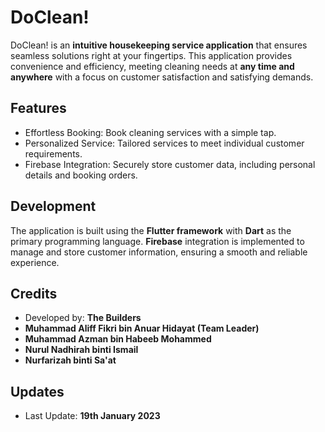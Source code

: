 # DoClean!

DoClean! is an **intuitive housekeeping service application** that ensures seamless solutions right at your fingertips. This application provides convenience and efficiency, meeting cleaning needs at **any time and anywhere** with a focus on customer satisfaction and satisfying demands.

## Features

- Effortless Booking: Book cleaning services with a simple tap.
- Personalized Service: Tailored services to meet individual customer requirements.
- Firebase Integration: Securely store customer data, including personal details and booking orders.

## Development

The application is built using the **Flutter framework** with **Dart** as the primary programming language. **Firebase** integration is implemented to manage and store customer information, ensuring a smooth and reliable experience.

## Credits

- Developed by: **The Builders**
- **Muhammad Aliff Fikri bin Anuar Hidayat (Team Leader)**
- **Muhammad Azman bin Habeeb Mohammed**
- **Nurul Nadhirah binti Ismail**
- **Nurfarizah binti Sa'at**

## Updates

- Last Update: **19th January 2023**
